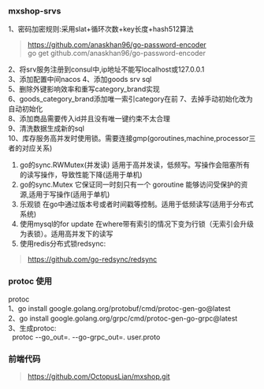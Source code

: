 ### mxshop-srvs

1、密码加密规则:采用slat+循环次数+key长度+hash512算法
> https://github.com/anaskhan96/go-password-encoder  
> go get github.com/anaskhan96/go-password-encoder

2、将srv服务注册到consul中,ip地址不能写localhost或127.0.0.1  
3、添加配置中间nacos
4、添加goods srv sql  
5、删除外键影响效率和重写category_brand实现  
6、goods_category_brand添加唯一索引category在前
7、去掉手动初始化改为自动初始化  
8、添加商品需要传入id并且没有唯一键约束不太合理  
9、清洗数据生成新的sql  
10、库存服务高并发时使用锁。需要连接gmp(goroutines,machine,processor三者的对应关系)  
  1) go的sync.RWMutex(并发读) 适用于高并发读，低频写。写操作会阻塞所有的读写操作，导致性能下降(适用于单机)  
  2) go的sync.Mutex 它保证同一时刻只有一个 goroutine 能够访问受保护的资源,适用于写操作(适用于单机)  
  3) 乐观锁 在go中通过版本号或者时间戳等控制。适用于低频读写(适用于分布式系统)
  4) 使用mysql的for update 在where带有索引的情况下变为行锁（无索引会升级为表锁）。适用高并发下的读写  
  5) 使用redis分布式锁redsync:
  >https://github.com/go-redsync/redsync  

### protoc 使用

protoc  
1、go install google.golang.org/protobuf/cmd/protoc-gen-go@latest  
2、go install google.golang.org/grpc/cmd/protoc-gen-go-grpc@latest  
3、生成protoc:  
&nbsp;&nbsp;protoc --go_out=. --go-grpc_out=. user.proto

### 前端代码
>https://github.com/OctopusLian/mxshop.git